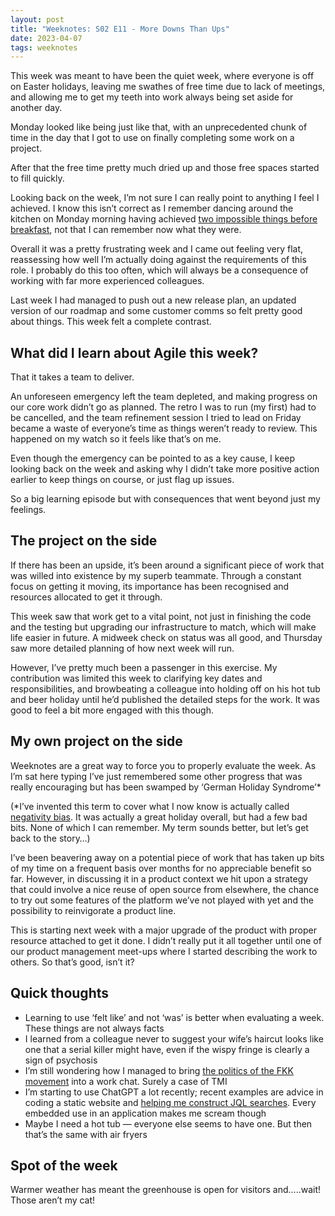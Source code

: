 ```yaml
---
layout: post
title: "Weeknotes: S02 E11 - More Downs Than Ups"
date: 2023-04-07
tags: weeknotes
---
```


This week was meant to have been the quiet week, where everyone is off on Easter holidays, leaving me swathes of free time due to lack of meetings, and allowing me to get my teeth into work always being set aside for another day.

Monday looked like being just like that, with an unprecedented chunk of time in the day that I got to use on finally completing some work on a project.

After that the free time pretty much dried up and those free spaces started to fill quickly.

Looking back on the week, I’m not sure I can really point to anything I feel I achieved. I know this isn’t correct as I remember dancing around the kitchen on Monday morning having achieved [two impossible things before breakfast](https://www.goodreads.com/quotes/9467-alice-laughed-there-s-no-use-trying-she-said-one-can-t), not that I can remember now what they were.

Overall it was a pretty frustrating week and I came out feeling very flat, reassessing how well I’m actually doing against the requirements of this role. I probably do this too often, which will always be a consequence of working with far more experienced colleagues.

Last week I had managed to push out a new release plan, an updated version of our roadmap and some customer comms so felt pretty good about things. This week felt a complete contrast.

## What did I learn about Agile this week?

That it takes a team to deliver.

An unforeseen emergency left the team depleted, and making progress on our core work didn’t go as planned. The retro I was to run (my first) had to be cancelled, and the team refinement session I tried to lead on Friday became a waste of everyone’s time as things weren’t ready to review. This happened on my watch so it feels like that’s on me.

Even though the emergency can be pointed to as a key cause, I keep looking back on the week and asking why I didn’t take more positive action earlier to keep things on course, or just flag up issues.

So a big learning episode but with consequences that went beyond just my feelings.

## The project on the side

If there has been an upside, it’s been around a significant piece of work that was willed into existence by my superb teammate. Through a constant focus on getting it moving, its importance has been recognised and resources allocated to get it through.

This week saw that work get to a vital point, not just in finishing the code and the testing but upgrading our infrastructure to match, which will make life easier in future. A midweek check on status was all good, and Thursday saw more detailed planning of how next week will run.

However, I’ve pretty much been a passenger in this exercise. My contribution was limited this week to clarifying key dates and responsibilities, and browbeating a colleague into holding off on his hot tub and beer holiday until he’d published the detailed steps for the work. It was good to feel a bit more engaged with this though.

## My own project on the side

Weeknotes are a great way to force you to properly evaluate the week. As I’m sat here typing I’ve just remembered some other progress that was really encouraging but has been swamped by ‘German Holiday Syndrome’\*

(\*I’ve invented this term to cover what I now know is actually called [negativity bias](https://en.wikipedia.org/wiki/Negativity_bias). It was actually a great holiday overall, but had a few bad bits. None of which I can remember. My term sounds better, but let’s get back to the story…)

I’ve been beavering away on a potential piece of work that has taken up bits of my time on a frequent basis over months for no appreciable benefit so far. However, in discussing it in a product context we hit upon a strategy that could involve a nice reuse of open source from elsewhere, the chance to try out some features of the platform we’ve not played with yet and the possibility to reinvigorate a product line.

This is starting next week with a major upgrade of the product with proper resource attached to get it done. I didn’t really put it all together until one of our product management meet-ups where I started describing the work to others. So that’s good, isn’t it?

## Quick thoughts

*   Learning to use ‘felt like’ and not ‘was’ is better when evaluating a week. These things are not always facts
*   I learned from a colleague never to suggest your wife’s haircut looks like one that a serial killer might have, even if the wispy fringe is clearly a sign of psychosis
*   I’m still wondering how I managed to bring [the politics of the FKK movement](https://en.wikipedia.org/wiki/Freik%C3%B6rperkultur) into a work chat. Surely a case of TMI
*   I’m starting to use ChatGPT a lot recently; recent examples are advice in coding a static website and [helping me construct JQL searches](https://twitter.com/Ox1Digital/status/1642883639351361546?s=20). Every embedded use in an application makes me scream though
*   Maybe I need a hot tub — everyone else seems to have one. But then that’s the same with air fryers

## Spot of the week

Warmer weather has meant the greenhouse is open for visitors and…..wait! Those aren’t my cat!
